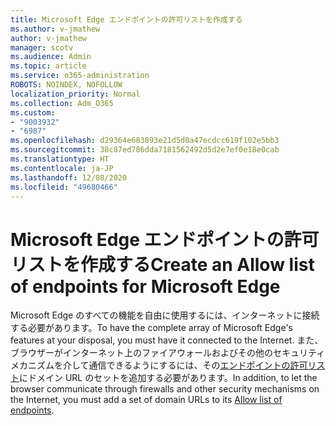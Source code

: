 ```yaml
---
title: Microsoft Edge エンドポイントの許可リストを作成する
ms.author: v-jmathew
author: v-jmathew
manager: scotv
ms.audience: Admin
ms.topic: article
ms.service: o365-administration
ROBOTS: NOINDEX, NOFOLLOW
localization_priority: Normal
ms.collection: Adm_O365
ms.custom:
- "9003932"
- "6987"
ms.openlocfilehash: d29364e683893e21d5d0a47ecdcc619f102e5bb3
ms.sourcegitcommit: 38c87ed786dda7181562492d5d2e7ef0e18e0cab
ms.translationtype: HT
ms.contentlocale: ja-JP
ms.lasthandoff: 12/08/2020
ms.locfileid: "49680466"
---
```

# <a name="create-an-allow-list-of-endpoints-for-microsoft-edge"></a><span data-ttu-id="757eb-102">Microsoft Edge エンドポイントの許可リストを作成する</span><span class="sxs-lookup"><span data-stu-id="757eb-102">Create an Allow list of endpoints for Microsoft Edge</span></span>

<span data-ttu-id="757eb-103">Microsoft Edge のすべての機能を自由に使用するには、インターネットに接続する必要があります。</span><span class="sxs-lookup"><span data-stu-id="757eb-103">To have the complete array of Microsoft Edge's features at your disposal, you must have it connected to the Internet.</span></span> <span data-ttu-id="757eb-104">また、ブラウザーがインターネット上のファイアウォールおよびその他のセキュリティ メカニズムを介して通信できるようにするには、その[エンドポイントの許可リスト](https://go.microsoft.com/fwlink/?linkid=2135054)にドメイン URL のセットを追加する必要があります。</span><span class="sxs-lookup"><span data-stu-id="757eb-104">In addition, to let the browser communicate through firewalls and other security mechanisms on the Internet, you must add a set of domain URLs to its [Allow list of endpoints](https://go.microsoft.com/fwlink/?linkid=2135054).</span></span>

